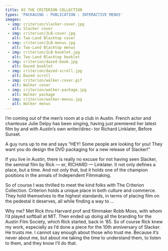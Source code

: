 ```yaml
---
title: 03 THE CRITERION COLLECTION
types: 'PACKAGING : PUBLICATION : INTERACTIVE MENUS'
images:
 - img: criterion/slacker-cover.jpg
   alt: Slacker cover
 - img: criterion/2LB-cover.jpg
   alt: Two-Land Blacktop cover
 - img: criterion/2LB-menus.jpg
   alt: Two-Land Blacktop menus
 - img: criterion/2LB-booklet.jpg
   alt: Two-Land Blacktop booklet
 - img: criterion/dazed-book.jpg
   alt: Dazed booklet
 - img: criterion/dazed-scroll.jpg
   alt: Dazed scroll
 - img: criterion/walker-cover.gif
   alt: Walker cover
 - img: criterion/walker-package.jpg
   alt: Walker package
 - img: criterion/walker-menus.jpg
   alt: Walker menus
---
```


I’m coming out of the men’s room at a club in Austin. French actor and chanteuse Julie Delpy has been singing, having just premiered her latest film by and with Austin’s own writer/direc- tor Richard Linklater, Before Sunset.

A guy runs up to me and says “HEY! Some people are looking for you! They want you do design the DVD packaging for a new release of Slacker!”

If you live in Austin, there is really no excuse for not having seen Slacker, the seminal film by Rick — er, RICHARD — Linklater. It not only defines a place, but a time. And not only that, but it holds one of the champion positions in the annals of Independent Filmmaking.

So of course I was thrilled to meet the kind folks with The Criterion Collection. Criterion holds a unique place in both culture and commerce. They hold themselves to the highest standards, in terms of placing film on the pedestal it deserves, all while finding a way to ...

Why me? Met Rick thru Harvard prof and filmmaker Robb Moss, with whom I’d played softball at MIT. Then ended up doing all the branding for the Austin Film Society, which Rick started, back in ‘85. So of course Rick knew my work, especially as I’d done a piece for the 10th anniversary of Slacker. He trusts me. I cannot say enough about those who trust me. Because it’s never about me, but about me taking the time to understand them, to listen to them, and they know I’ll do that.
